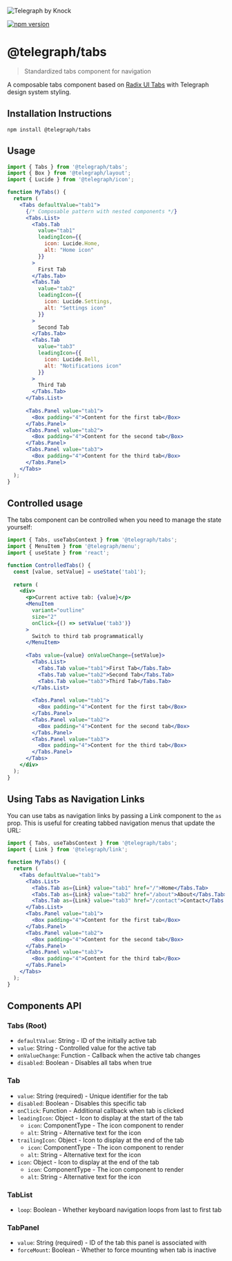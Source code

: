 ![Telegraph by Knock](https://github.com/knocklabs/telegraph/assets/29106675/9b5022e3-b02c-4582-ba57-3d6171e45e44)

[![npm version](https://img.shields.io/npm/v/@telegraph/button.svg)](https://www.npmjs.com/package/@telegraph/tabs)

# @telegraph/tabs
> Standardized tabs component for navigation

A composable tabs component based on [Radix UI Tabs](https://www.radix-ui.com/primitives/docs/components/tabs) with Telegraph design system styling.

## Installation Instructions

```
npm install @telegraph/tabs
```

## Usage

```jsx
import { Tabs } from '@telegraph/tabs';
import { Box } from '@telegraph/layout';
import { Lucide } from '@telegraph/icon';

function MyTabs() {
  return (
    <Tabs defaultValue="tab1">
      {/* Composable pattern with nested components */}
      <Tabs.List>
        <Tabs.Tab 
          value="tab1"
          leadingIcon={{
            icon: Lucide.Home,
            alt: "Home icon"
          }}
        >
          First Tab
        </Tabs.Tab>
        <Tabs.Tab 
          value="tab2"
          leadingIcon={{
            icon: Lucide.Settings,
            alt: "Settings icon"
          }}
        >
          Second Tab
        </Tabs.Tab>
        <Tabs.Tab 
          value="tab3"
          leadingIcon={{
            icon: Lucide.Bell,
            alt: "Notifications icon"
          }}
        >
          Third Tab
        </Tabs.Tab>
      </Tabs.List>
      
      <Tabs.Panel value="tab1">
        <Box padding="4">Content for the first tab</Box>
      </Tabs.Panel>
      <Tabs.Panel value="tab2">
        <Box padding="4">Content for the second tab</Box>
      </Tabs.Panel>
      <Tabs.Panel value="tab3">
        <Box padding="4">Content for the third tab</Box>
      </Tabs.Panel>
    </Tabs>
  );
}

```

## Controlled usage

The tabs component can be controlled when you need to manage the state yourself:

```jsx
import { Tabs, useTabsContext } from '@telegraph/tabs';
import { MenuItem } from '@telegraph/menu';
import { useState } from 'react';

function ControlledTabs() {
  const [value, setValue] = useState('tab1');
  
  return (
    <div>
      <p>Current active tab: {value}</p>
      <MenuItem 
        variant="outline" 
        size="2" 
        onClick={() => setValue('tab3')}
      >
        Switch to third tab programmatically
      </MenuItem>
      
      <Tabs value={value} onValueChange={setValue}>
        <Tabs.List>
          <Tabs.Tab value="tab1">First Tab</Tabs.Tab>
          <Tabs.Tab value="tab2">Second Tab</Tabs.Tab>
          <Tabs.Tab value="tab3">Third Tab</Tabs.Tab>
        </Tabs.List>
        
        <Tabs.Panel value="tab1">
          <Box padding="4">Content for the first tab</Box>
        </Tabs.Panel>
        <Tabs.Panel value="tab2">
          <Box padding="4">Content for the second tab</Box>
        </Tabs.Panel>
        <Tabs.Panel value="tab3">
          <Box padding="4">Content for the third tab</Box>
        </Tabs.Panel>
      </Tabs>
    </div>
  );
}
```


## Using Tabs as Navigation Links

You can use tabs as navigation links by passing a Link component to the `as` prop. This is useful for creating tabbed navigation menus that update the URL:

```jsx
import { Tabs, useTabsContext } from '@telegraph/tabs';
import { Link } from '@telegraph/link';

function MyTabs() {
  return (
    <Tabs defaultValue="tab1">
      <Tabs.List>
        <Tabs.Tab as={Link} value="tab1" href="/">Home</Tabs.Tab>
        <Tabs.Tab as={Link} value="tab2" href="/about">About</Tabs.Tab>
        <Tabs.Tab as={Link} value="tab3" href="/contact">Contact</Tabs.Tab>
      </Tabs.List>
      <Tabs.Panel value="tab1">
        <Box padding="4">Content for the first tab</Box>
      </Tabs.Panel>
      <Tabs.Panel value="tab2">
        <Box padding="4">Content for the second tab</Box>
      </Tabs.Panel>
      <Tabs.Panel value="tab3">
        <Box padding="4">Content for the third tab</Box>
      </Tabs.Panel>
    </Tabs>
  );
}
```

## Components API

### Tabs (Root)
- `defaultValue`: String - ID of the initially active tab
- `value`: String - Controlled value for the active tab
- `onValueChange`: Function - Callback when the active tab changes
- `disabled`: Boolean - Disables all tabs when true

### Tab
- `value`: String (required) - Unique identifier for the tab
- `disabled`: Boolean - Disables this specific tab
- `onClick`: Function - Additional callback when tab is clicked
- `leadingIcon`: Object - Icon to display at the start of the tab
  - `icon`: ComponentType - The icon component to render
  - `alt`: String - Alternative text for the icon
- `trailingIcon`: Object - Icon to display at the end of the tab
  - `icon`: ComponentType - The icon component to render
  - `alt`: String - Alternative text for the icon
- `icon`: Object - Icon to display at the end of the tab
  - `icon`: ComponentType - The icon component to render
  - `alt`: String - Alternative text for the icon

### TabList
- `loop`: Boolean - Whether keyboard navigation loops from last to first tab

### TabPanel
- `value`: String (required) - ID of the tab this panel is associated with
- `forceMount`: Boolean - Whether to force mounting when tab is inactive
